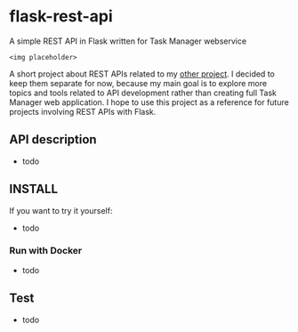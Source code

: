 # flask-rest-api

A simple REST API in Flask written for Task Manager webservice

`<img placeholder>`

A short project about REST APIs related to my [other project](https://github.com/msztylko/flask-task-manager). I decided to keep them separate for now, because my main goal is to explore more topics and tools related to API development rather than creating full Task Manager web application. I hope to use this project as a reference for future projects involving REST APIs with Flask.

## API description

- todo


## INSTALL

If you want to try it yourself:

- todo

### Run with Docker

- todo

## Test 

- todo
